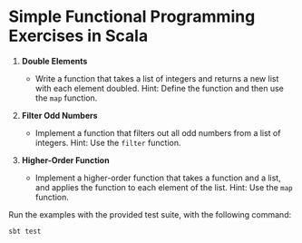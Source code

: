 # Simple Functional Programming Exercises in Scala

1. **Double Elements**
	- Write a function that takes a list of integers and returns a new list with each element doubled.
  Hint: Define the function and then use the `map` function.

2. **Filter Odd Numbers**
	- Implement a function that filters out all odd numbers from a list of integers.
  Hint: Use the `filter` function.

3. **Higher-Order Function**
	- Implement a higher-order function that takes a function and a list, and applies the function to each element of the list.
  Hint: Use the `map` function.

Run the examples with the provided test suite, with the following command:
```bash
sbt test 
```